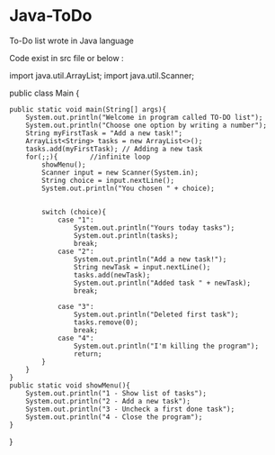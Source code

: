 # Java-ToDo
To-Do list wrote in Java language

Code exist in src file or below :




import java.util.ArrayList;
import java.util.Scanner;

public class Main {

    public static void main(String[] args){
        System.out.println("Welcome in program called TO-DO list");
        System.out.println("Choose one option by writing a number");
        String myFirstTask = "Add a new task!";
        ArrayList<String> tasks = new ArrayList<>();
        tasks.add(myFirstTask); // Adding a new task
        for(;;){        //infinite loop
            showMenu();
            Scanner input = new Scanner(System.in);
            String choice = input.nextLine();
            System.out.println("You chosen " + choice);


            switch (choice){
                case "1":
                    System.out.println("Yours today tasks");
                    System.out.println(tasks);
                    break;
                case "2":
                    System.out.println("Add a new task!");
                    String newTask = input.nextLine();
                    tasks.add(newTask);
                    System.out.println("Added task " + newTask);
                    break;

                case "3":
                    System.out.println("Deleted first task");
                    tasks.remove(0);
                    break;
                case "4":
                    System.out.println("I'm killing the program");
                    return;
            }
        }
    }
    public static void showMenu(){
        System.out.println("1 - Show list of tasks");
        System.out.println("2 - Add a new task");
        System.out.println("3 - Uncheck a first done task");
        System.out.println("4 - Close the program");
    }
}

